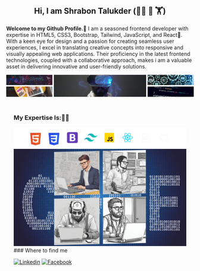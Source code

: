 
<h2 align="center">Hi, I am Shrabon Talukder (👮‍♂️ 👑 🏋️)</h2>
<p><strong>Welcome to my Github Profile.🤝</strong> I am a seasoned frontend developer with expertise in HTML5, CSS3, Bootstrap, Tailwind, JavaScript, and React💪. With a keen eye for design and a passion for creating seamless user experiences, I excel in translating creative concepts into responsive and visually appealing web applications. Their proficiency in the latest frontend technologies, coupled with a collaborative approach, makes i am a valuable asset in delivering innovative and user-friendly solutions.</p>
<img src="./Assets/Images/frist-imgae.png" alt="Typing">
<div style="padding: 20px;">
<h3>My Expertise Is:👨‍🔬</h3>
<img src="./Assets/Images/all logo.png" alt="Typing">
<img src="./Assets/Images/programmer.png" alt="Typing">
### Where to find me

[![Linkedin](https://img.shields.io/badge/LinkedIn-0077B5?style=flat-square&logo=linkedin&logoColor=white)](https://www.linkedin.com/in/shrabon-talukder-30158b257/) 
[![Facebook](https://img.shields.io/badge/Facebook-1877F2?style=flat-square&logo=facebook&logoColor=white)](https://www.facebook.com/shrbon.talukder)
</div>
